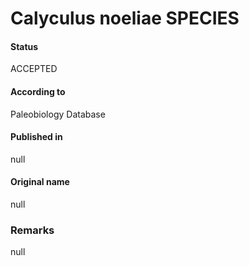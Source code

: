 Calyculus noeliae SPECIES
=======

#### Status
ACCEPTED

#### According to
Paleobiology Database

#### Published in
null

#### Original name
null

### Remarks
null